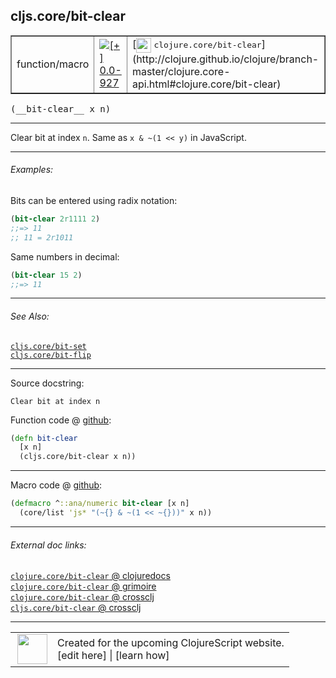 ## cljs.core/bit-clear



 <table border="1">
<tr>
<td>function/macro</td>
<td><a href="https://github.com/cljsinfo/cljs-api-docs/tree/0.0-927"><img valign="middle" alt="[+] 0.0-927" title="Added in 0.0-927" src="https://img.shields.io/badge/+-0.0--927-lightgrey.svg"></a> </td>
<td>
[<img height="24px" valign="middle" src="http://i.imgur.com/1GjPKvB.png"> <samp>clojure.core/bit-clear</samp>](http://clojure.github.io/clojure/branch-master/clojure.core-api.html#clojure.core/bit-clear)
</td>
</tr>
</table>


 <samp>
(__bit-clear__ x n)<br>
</samp>

---

Clear bit at index `n`.  Same as `x & ~(1 << y)` in JavaScript.



---

###### Examples:

Bits can be entered using radix notation:

```clj
(bit-clear 2r1111 2)
;;=> 11
;; 11 = 2r1011
```

Same numbers in decimal:

```clj
(bit-clear 15 2)
;;=> 11
```



---

###### See Also:

[`cljs.core/bit-set`](../cljs.core/bit-set.md)<br>
[`cljs.core/bit-flip`](../cljs.core/bit-flip.md)<br>

---


Source docstring:

```
Clear bit at index n
```


Function code @ [github](https://github.com/clojure/clojurescript/blob/r3119/src/cljs/cljs/core.cljs#L2373-L2376):

```clj
(defn bit-clear
  [x n]
  (cljs.core/bit-clear x n))
```

<!--
Repo - tag - source tree - lines:

 <pre>
clojurescript @ r3119
└── src
    └── cljs
        └── cljs
            └── <ins>[core.cljs:2373-2376](https://github.com/clojure/clojurescript/blob/r3119/src/cljs/cljs/core.cljs#L2373-L2376)</ins>
</pre>

-->

---

Macro code @ [github](https://github.com/clojure/clojurescript/blob/r3119/src/clj/cljs/core.clj#L535-L536):

```clj
(defmacro ^::ana/numeric bit-clear [x n]
  (core/list 'js* "(~{} & ~(1 << ~{}))" x n))
```

<!--
Repo - tag - source tree - lines:

 <pre>
clojurescript @ r3119
└── src
    └── clj
        └── cljs
            └── <ins>[core.clj:535-536](https://github.com/clojure/clojurescript/blob/r3119/src/clj/cljs/core.clj#L535-L536)</ins>
</pre>
-->

---


###### External doc links:

[`clojure.core/bit-clear` @ clojuredocs](http://clojuredocs.org/clojure.core/bit-clear)<br>
[`clojure.core/bit-clear` @ grimoire](http://conj.io/store/v1/org.clojure/clojure/1.7.0-beta3/clj/clojure.core/bit-clear/)<br>
[`clojure.core/bit-clear` @ crossclj](http://crossclj.info/fun/clojure.core/bit-clear.html)<br>
[`cljs.core/bit-clear` @ crossclj](http://crossclj.info/fun/cljs.core.cljs/bit-clear.html)<br>

---

 <table>
<tr><td>
<img valign="middle" align="right" width="48px" src="http://i.imgur.com/Hi20huC.png">
</td><td>
Created for the upcoming ClojureScript website.<br>
[edit here] | [learn how]
</td></tr></table>

[edit here]:https://github.com/cljsinfo/cljs-api-docs/blob/master/cljsdoc/cljs.core/bit-clear.cljsdoc
[learn how]:https://github.com/cljsinfo/cljs-api-docs/wiki/cljsdoc-files

<!--

This information was too distracting to show to readers, but I'll leave it
commented here since it is helpful to:

- pretty-print the data used to generate this document
- and show how to retrieve that data



The API data for this symbol:

```clj
{:description "Clear bit at index `n`.  Same as `x & ~(1 << y)` in JavaScript.",
 :ns "cljs.core",
 :name "bit-clear",
 :signature ["[x n]"],
 :history [["+" "0.0-927"]],
 :type "function/macro",
 :related ["cljs.core/bit-set" "cljs.core/bit-flip"],
 :full-name-encode "cljs.core/bit-clear",
 :source {:code "(defn bit-clear\n  [x n]\n  (cljs.core/bit-clear x n))",
          :title "Function code",
          :repo "clojurescript",
          :tag "r3119",
          :filename "src/cljs/cljs/core.cljs",
          :lines [2373 2376]},
 :extra-sources [{:code "(defmacro ^::ana/numeric bit-clear [x n]\n  (core/list 'js* \"(~{} & ~(1 << ~{}))\" x n))",
                  :title "Macro code",
                  :repo "clojurescript",
                  :tag "r3119",
                  :filename "src/clj/cljs/core.clj",
                  :lines [535 536]}],
 :examples [{:id "0f6748",
             :content "Bits can be entered using radix notation:\n\n```clj\n(bit-clear 2r1111 2)\n;;=> 11\n;; 11 = 2r1011\n```\n\nSame numbers in decimal:\n\n```clj\n(bit-clear 15 2)\n;;=> 11\n```"}],
 :full-name "cljs.core/bit-clear",
 :clj-symbol "clojure.core/bit-clear",
 :docstring "Clear bit at index n"}

```

Retrieve the API data for this symbol:

```clj
;; from Clojure REPL
(require '[clojure.edn :as edn])
(-> (slurp "https://raw.githubusercontent.com/cljsinfo/cljs-api-docs/catalog/cljs-api.edn")
    (edn/read-string)
    (get-in [:symbols "cljs.core/bit-clear"]))
```

-->
